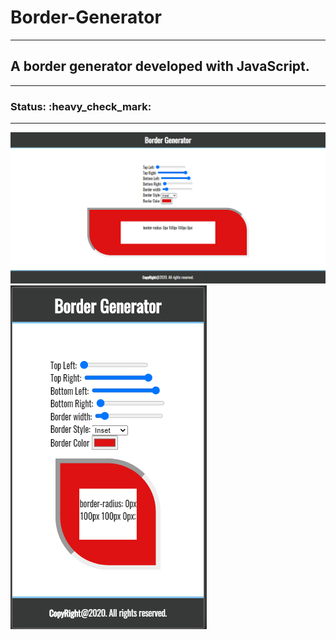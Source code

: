 <h1> Border-Generator </h1>

<hr>

<h2> A border generator developed with JavaScript. </h2>

<hr>

<h3>Status: :heavy_check_mark: </h3> 

<hr>

<img src="img/Capturar.PNG" alt="Project Image">
<img src="img/Capturar2.PNG" alt="Project Image">
